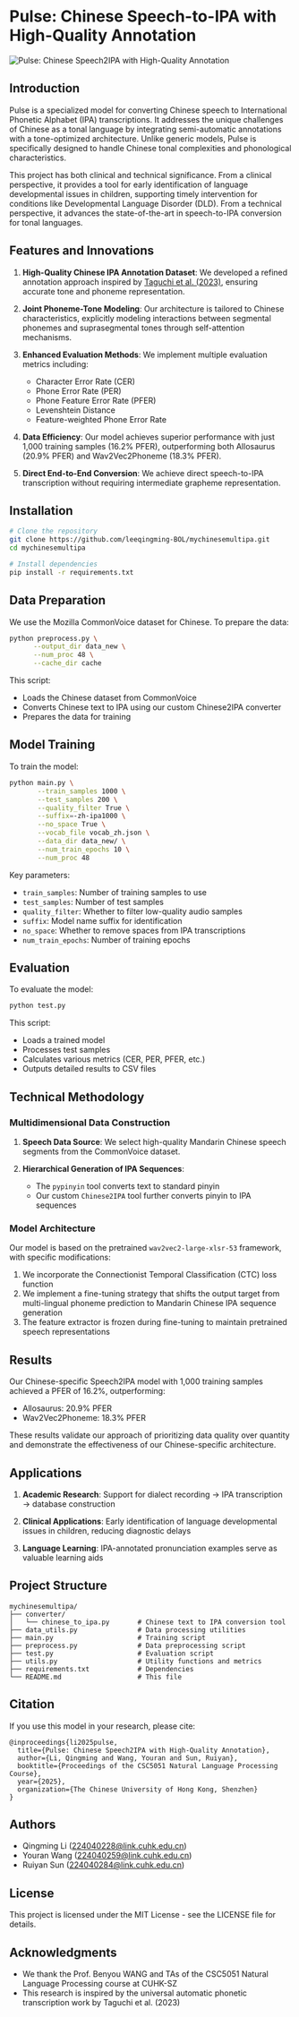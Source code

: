# Pulse: Chinese Speech-to-IPA with High-Quality Annotation

![Pulse: Chinese Speech2IPA with High-Quality Annotation](poster/poster.jpg)

## Introduction

Pulse is a specialized model for converting Chinese speech to International Phonetic Alphabet (IPA) transcriptions. It addresses the unique challenges of Chinese as a tonal language by integrating semi-automatic annotations with a tone-optimized architecture. Unlike generic models, Pulse is specifically designed to handle Chinese tonal complexities and phonological characteristics.

This project has both clinical and technical significance. From a clinical perspective, it provides a tool for early identification of language developmental issues in children, supporting timely intervention for conditions like Developmental Language Disorder (DLD). From a technical perspective, it advances the state-of-the-art in speech-to-IPA conversion for tonal languages.

## Features and Innovations

1. **High-Quality Chinese IPA Annotation Dataset**: We developed a refined annotation approach inspired by [Taguchi et al. (2023)](https://arxiv.org/abs/2308.03917), ensuring accurate tone and phoneme representation.

2. **Joint Phoneme-Tone Modeling**: Our architecture is tailored to Chinese characteristics, explicitly modeling interactions between segmental phonemes and suprasegmental tones through self-attention mechanisms.

3. **Enhanced Evaluation Methods**: We implement multiple evaluation metrics including:
   - Character Error Rate (CER)
   - Phone Error Rate (PER)
   - Phone Feature Error Rate (PFER)
   - Levenshtein Distance
   - Feature-weighted Phone Error Rate

4. **Data Efficiency**: Our model achieves superior performance with just 1,000 training samples (16.2% PFER), outperforming both Allosaurus (20.9% PFER) and Wav2Vec2Phoneme (18.3% PFER).

5. **Direct End-to-End Conversion**: We achieve direct speech-to-IPA transcription without requiring intermediate grapheme representation.

## Installation

```bash
# Clone the repository
git clone https://github.com/leeqingming-BOL/mychinesemultipa.git
cd mychinesemultipa

# Install dependencies
pip install -r requirements.txt
```

## Data Preparation

We use the Mozilla CommonVoice dataset for Chinese. To prepare the data:

```bash
python preprocess.py \
      --output_dir data_new \
      --num_proc 48 \
      --cache_dir cache
```

This script:
- Loads the Chinese dataset from CommonVoice
- Converts Chinese text to IPA using our custom Chinese2IPA converter
- Prepares the data for training

## Model Training

To train the model:

```bash
python main.py \
       --train_samples 1000 \
       --test_samples 200 \
       --quality_filter True \
       --suffix=-zh-ipa1000 \
       --no_space True \
       --vocab_file vocab_zh.json \
       --data_dir data_new/ \
       --num_train_epochs 10 \
       --num_proc 48
```

Key parameters:
- `train_samples`: Number of training samples to use
- `test_samples`: Number of test samples
- `quality_filter`: Whether to filter low-quality audio samples
- `suffix`: Model name suffix for identification
- `no_space`: Whether to remove spaces from IPA transcriptions
- `num_train_epochs`: Number of training epochs

## Evaluation

To evaluate the model:

```bash
python test.py
```

This script:
- Loads a trained model
- Processes test samples
- Calculates various metrics (CER, PER, PFER, etc.)
- Outputs detailed results to CSV files

## Technical Methodology

### Multidimensional Data Construction

1. **Speech Data Source**: We select high-quality Mandarin Chinese speech segments from the CommonVoice dataset.

2. **Hierarchical Generation of IPA Sequences**:
   - The `pypinyin` tool converts text to standard pinyin
   - Our custom `Chinese2IPA` tool further converts pinyin to IPA sequences

### Model Architecture

Our model is based on the pretrained `wav2vec2-large-xlsr-53` framework, with specific modifications:

1. We incorporate the Connectionist Temporal Classification (CTC) loss function
2. We implement a fine-tuning strategy that shifts the output target from multi-lingual phoneme prediction to Mandarin Chinese IPA sequence generation
3. The feature extractor is frozen during fine-tuning to maintain pretrained speech representations

## Results

Our Chinese-specific Speech2IPA model with 1,000 training samples achieved a PFER of 16.2%, outperforming:
- Allosaurus: 20.9% PFER
- Wav2Vec2Phoneme: 18.3% PFER

These results validate our approach of prioritizing data quality over quantity and demonstrate the effectiveness of our Chinese-specific architecture.

## Applications

1. **Academic Research**: Support for dialect recording → IPA transcription → database construction

2. **Clinical Applications**: Early identification of language developmental issues in children, reducing diagnostic delays

3. **Language Learning**: IPA-annotated pronunciation examples serve as valuable learning aids

## Project Structure

```
mychinesemultipa/
├── converter/
│   └── chinese_to_ipa.py       # Chinese text to IPA conversion tool
├── data_utils.py               # Data processing utilities
├── main.py                     # Training script
├── preprocess.py               # Data preprocessing script
├── test.py                     # Evaluation script
├── utils.py                    # Utility functions and metrics
├── requirements.txt            # Dependencies
└── README.md                   # This file
```

## Citation

If you use this model in your research, please cite:

```
@inproceedings{li2025pulse,
  title={Pulse: Chinese Speech2IPA with High-Quality Annotation},
  author={Li, Qingming and Wang, Youran and Sun, Ruiyan},
  booktitle={Proceedings of the CSC5051 Natural Language Processing Course},
  year={2025},
  organization={The Chinese University of Hong Kong, Shenzhen}
}
```

## Authors

- Qingming Li (224040228@link.cuhk.edu.cn)
- Youran Wang (224040259@link.cuhk.edu.cn)
- Ruiyan Sun (224040284@link.cuhk.edu.cn)

## License

This project is licensed under the MIT License - see the LICENSE file for details.

## Acknowledgments

- We thank the Prof. Benyou WANG and TAs of the CSC5051 Natural Language Processing course at CUHK-SZ
- This research is inspired by the universal automatic phonetic transcription work by Taguchi et al. (2023)